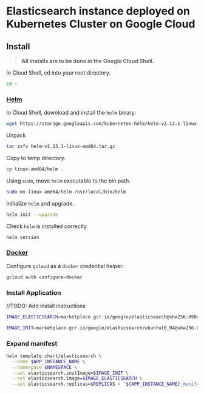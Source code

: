 # Elasticsearch instance deployed on Kubernetes Cluster on Google Cloud

## Install
> **All installs are to be done in the Google Cloud Shell.**

In Cloud Shell, cd into your root directory.
```bash {.copy-clip}
cd ~
```

### [Helm](https://github.com/helm/helm)
In Cloud Shell, download and install the `helm` binary:
```bash {.copy-clip}
wget https://storage.googleapis.com/kubernetes-helm/helm-v2.13.1-linux-amd64.tar.gz
```
Unpack
```bash {.copy-clip}
tar zxfv helm-v2.13.1-linux-amd64.tar.gz
```
Copy to temp directory.
```bash {.copy-clip}
cp linux-amd64/helm .
```

Using `sudo`, move `helm` executable to the bin path.
```bash {.copy-clip}
sudo mv linux-amd64/helm /usr/local/bin/helm
```

Initialize `helm` and upgrade.
```bash {.copy-clip}
helm init --upgrade
```

Check `helm` is installed correctly.
```bash {.copy-clip}
helm version
```

### [Docker](https://docs.docker.com/install/)
Configure `gcloud` as a `docker` credential helper:
```bash {.copy-clip}
gcloud auth configure-docker
```

### Install Application

//TODO: Add install instructions

```bash {.copy-clip}
IMAGE_ELASTICSEARCH=marketplace.gcr.io/google/elasticsearch@sha256:d98e0b6b2567775552dbc22a8c56e258051699b88d1e090175bd88caecbc1d91

IMAGE_INIT=marketplace.gcr.io/google/elasticsearch/ubuntu16_04@sha256:281e570b1c254121ef9db4698554084a809d120aebfe14486c1014d0b6d4d3f5
```

### Expand manifest
```bash {.copy-clip}
helm template chart/elasticsearch \
  --name $APP_INSTANCE_NAME \
  --namespace $NAMESPACE \
  --set elasticsearch.initImage=$IMAGE_INIT \
  --set elasticsearch.image=$IMAGE_ELASTICSEARCH \
  --set elasticsearch.replicas=$REPLICAS > "${APP_INSTANCE_NAME}_manifest.yaml"
```